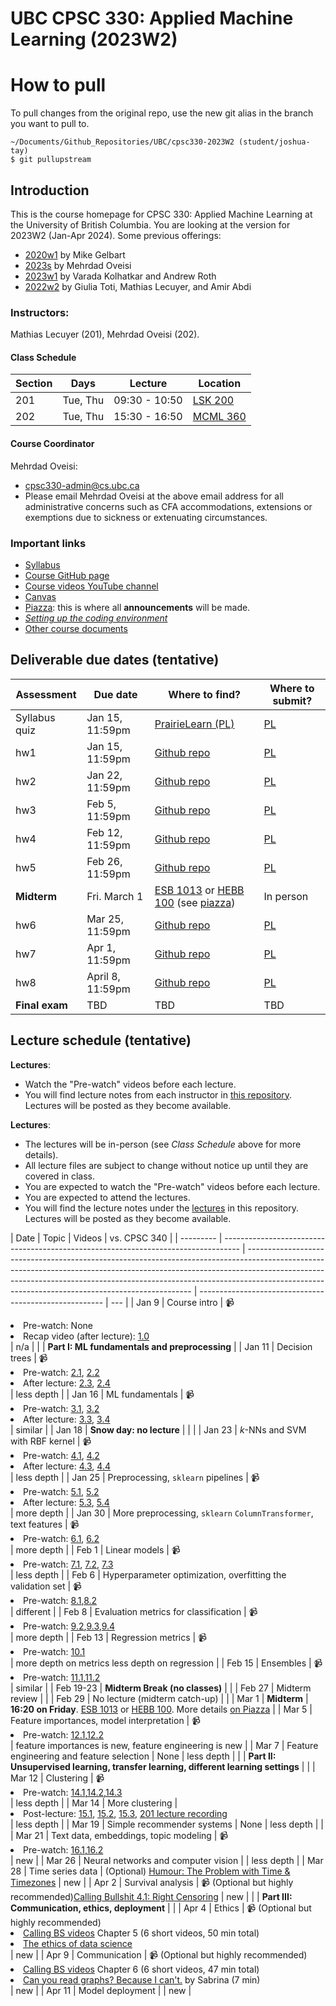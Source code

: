 # UBC CPSC 330: Applied Machine Learning (2023W2)

# How to pull

To pull changes from the original repo, use the new git alias in the branch you want to pull to.

```
~/Documents/Github_Repositories/UBC/cpsc330-2023W2 (student/joshua-tay)
$ git pullupstream
```

## Introduction

This is the course homepage for CPSC 330: Applied Machine Learning at the University of British Columbia. You are looking at the version for 2023W2 (Jan-Apr 2024). Some previous offerings:

- [2020w1](https://github.com/UBC-CS/cpsc330/tree/v2.0) by Mike Gelbart
- [2023s](https://github.com/UBC-CS/cpsc330-2023s) by Mehrdad Oveisi
- [2023w1](https://github.com/UBC-CS/cpsc330-2023W1) by Varada Kolhatkar and Andrew Roth
- [2022w2](https://github.com/UBC-CS/cpsc330-2022W2) by Giulia Toti, Mathias Lecuyer, and Amir Abdi

### Instructors:

Mathias Lecuyer (201), Mehrdad Oveisi (202).

#### Class Schedule

| Section | Days     | Lecture       | Location                                                                                                                     |
| ------- | -------- | ------------- | ---------------------------------------------------------------------------------------------------------------------------- |
| 201     | Tue, Thu | 09:30 - 10:50 | [LSK 200](https://ssc.adm.ubc.ca/classroomservices/function/viewlocation?userEvent=ShowLocation&buildingID=LSK&roomID=200)   |
| 202     | Tue, Thu | 15:30 - 16:50 | [MCML 360](https://ssc.adm.ubc.ca/classroomservices/function/viewlocation?userEvent=ShowLocation&buildingID=MCML&roomID=360) |

#### Course Coordinator

Mehrdad Oveisi:

- cpsc330-admin@cs.ubc.ca
- Please email Mehrdad Oveisi at the above email address for all administrative concerns such as CFA accommodations, extensions or exemptions due to sickness or extenuating circumstances.

### Important links

- [Syllabus](syllabus.md)
- [Course GitHub page](https://github.com/UBC-CS/cpsc330-2023W2)
- [Course videos YouTube channel](https://www.youtube.com/playlist?list=PLHofvQE1VlGtZoAULxcHb7lOsMved0CuM)
- [Canvas](https://canvas.ubc.ca/courses/130153)
- [Piazza](https://piazza.com/class/lr4y28ceun367s): this is where all **announcements** will be made.
- [_Setting up the coding environment_](https://github.com/UBC-CS/cpsc330-2023W2/blob/main/docs/setup.md)
- [Other course documents](https://github.com/UBC-CS/cpsc330-2023W2/tree/main/docs)

## Deliverable due dates (tentative)

| Assessment     | Due date         | Where to find?                                                                                                                                                                                  | Where to submit?                                                           |
| -------------- | ---------------- | ----------------------------------------------------------------------------------------------------------------------------------------------------------------------------------------------- | -------------------------------------------------------------------------- |
| Syllabus quiz  | Jan 15, 11:59pm  | [PrairieLearn (PL)](https://ca.prairielearn.com/pl/course_instance/6697/assessment/42218)                                                                                                       | [PL](https://ca.prairielearn.com/pl/course_instance/6697/assessment/42218) |
| hw1            | Jan 15, 11:59pm  | [Github repo](https://github.com/UBC-CS/cpsc330-2023W2/tree/main/hw)                                                                                                                            | [PL](https://ca.prairielearn.com/pl/course_instance/6697)                  |
| hw2            | Jan 22, 11:59pm  | [Github repo](https://github.com/UBC-CS/cpsc330-2023W2/tree/main/hw)                                                                                                                            | [PL](https://ca.prairielearn.com/pl/course_instance/6697)                  |
| hw3            | Feb 5, 11:59pm   | [Github repo](https://github.com/UBC-CS/cpsc330-2023W2/tree/main/hw)                                                                                                                            | [PL](https://ca.prairielearn.com/pl/course_instance/6697)                  |
| hw4            | Feb 12, 11:59pm  | [Github repo](https://github.com/UBC-CS/cpsc330-2023W2/tree/main/hw)                                                                                                                            | [PL](https://ca.prairielearn.com/pl/course_instance/6697)                  |
| hw5            | Feb 26, 11:59pm  | [Github repo](https://github.com/UBC-CS/cpsc330-2023W2/tree/main/hw)                                                                                                                            | [PL](https://ca.prairielearn.com/pl/course_instance/6697)                  |
| **Midterm**    | Fri. March 1     | [ESB 1013](https://learningspaces.ubc.ca/classrooms/esb-1013) or [HEBB 100](https://learningspaces.ubc.ca/classrooms/hebb-100) (see [piazza](https://piazza.com/class/lr4y28ceun367s/post/210)) | In person                                                                  |
| hw6            | Mar 25, 11:59pm  | [Github repo](https://github.com/UBC-CS/cpsc330-2023W2/tree/main/hw)                                                                                                                            | [PL](https://ca.prairielearn.com/pl/course_instance/6697)                  |
| hw7            | Apr 1, 11:59pm   | [Github repo](https://github.com/UBC-CS/cpsc330-2023W2/tree/main/hw)                                                                                                                            | [PL](https://ca.prairielearn.com/pl/course_instance/6697)                  |
| hw8            | April 8, 11:59pm | [Github repo](https://github.com/UBC-CS/cpsc330-2023W2/tree/main/hw)                                                                                                                            | [PL](https://ca.prairielearn.com/pl/course_instance/6697)                  |
| **Final exam** | TBD              | TBD                                                                                                                                                                                             | TBD                                                                        |

## Lecture schedule (tentative)

**Lectures**:

- Watch the "Pre-watch" videos before each lecture.
- You will find lecture notes from each instructor in [this repository](https://github.com/UBC-CS/cpsc330-2023W2/tree/main/lectures). Lectures will be posted as they become available.

**Lectures**:

- The lectures will be in-person (see _Class Schedule_ above for more details).
- All lecture files are subject to change without notice up until they are covered in class.
- You are expected to watch the "Pre-watch" videos before each lecture.
- You are expected to attend the lectures.
- You will find the lecture notes under the [lectures](./lectures/) in this repository. Lectures will be posted as they become available.

| Date      | Topic                                                                              | Videos                                                                                                                                                                                                                                                                                                     | vs. CPSC 340                                           |
| --------- | ---------------------------------------------------------------------------------- | ---------------------------------------------------------------------------------------------------------------------------------------------------------------------------------------------------------------------------------------------------------------------------------------------------------- | ------------------------------------------------------ | --- |
| Jan 9     | Course intro                                                                       | 📹 <li>Pre-watch: None</li><li>Recap video (after lecture): [1.0](https://youtu.be/-1hTcS5ZE4w)</li>                                                                                                                                                                                                       | n/a                                                    |
|           | **Part I: ML fundamentals and preprocessing**                                      |
| Jan 11    | Decision trees                                                                     | 📹 <li>Pre-watch: [2.1](https://youtu.be/YNT8n4cXu4A), [2.2](https://youtu.be/6eT5cLL-2Vc)</li> <li>After lecture: [2.3](https://youtu.be/Hcf19Ij35rA), [2.4](https://youtu.be/KEtsfXn4w2E)</li>                                                                                                           | less depth                                             |
| Jan 16    | ML fundamentals                                                                    | 📹 <li> Pre-watch: [3.1](https://youtu.be/iS2hsRRlc2M), [3.2](https://youtu.be/h2AEobwcUQw)</li> <li>After lecture: [3.3](https://youtu.be/4cv8VYonepA), [3.4](https://youtu.be/Ihay8yE5KTI)</li>                                                                                                          | similar                                                |
| Jan 18    | **Snow day: no lecture**                                                           |                                                                                                                                                                                                                                                                                                            |                                                        |
| Jan 23    | $k$-NNs and SVM with RBF kernel                                                    | 📹 <li> Pre-watch: [4.1](https://youtu.be/hCa3EXEUmQk), [4.2](https://youtu.be/bENDqXKJLmg)</li> <li>After lecture: [4.3](https://youtu.be/IRGbqi5S9gQ), [4.4](https://youtu.be/ic_zqOhi020)</li>                                                                                                          | less depth                                             |
| Jan 25    | Preprocessing, `sklearn` pipelines                                                 | 📹 <li> Pre-watch: [5.1](https://youtu.be/xx9HlmzORRk), [5.2](https://youtu.be/G2IXbVzKlt8)</li><li>After lecture: [5.3](https://youtu.be/nWTce7WJSd4), [5.4](https://youtu.be/2mJ9rAhMMl0)</li>                                                                                                           | more depth                                             |
| Jan 30    | More preprocessing, `sklearn` `ColumnTransformer`, text features                   | 📹 <li> Pre-watch: [6.1](https://youtu.be/to2mukSyvLk), [6.2](https://youtu.be/hteVvLwrWZ4)</li>                                                                                                                                                                                                           | more depth                                             |
| Feb 1     | Linear models                                                                      | 📹 <li> Pre-watch: [7.1](https://youtu.be/HXd1U2q4VFA), [7.2](https://youtu.be/56L5z_t22qE), [7.3](https://youtu.be/_OAK5KiGLg0)</li>                                                                                                                                                                      | less depth                                             |
| Feb 6     | Hyperparameter optimization, overfitting the validation set                        | 📹 <li> Pre-watch: [8.1](https://youtu.be/lMWdHZSZMk8),[8.2](https://youtu.be/Z9a9XZ0vQv0)</li>                                                                                                                                                                                                            | different                                              |
| Feb 8     | Evaluation metrics for classification                                              | 📹 <li> Pre-watch: [9.2](https://youtu.be/ZCuCErW5lI8),[9.3](https://youtu.be/XkCTUuoH23c),[9.4](https://youtu.be/jHaKRCFb6Qw)</li>                                                                                                                                                                        | more depth                                             |
| Feb 13    | Regression metrics                                                                 | 📹 <li>Pre-watch: [10.1](https://youtu.be/lgGTKLwNgkQ)</li>                                                                                                                                                                                                                                                | more depth on metrics less depth on regression         |
| Feb 15    | Ensembles                                                                          | 📹 <li>Pre-watch: [11.1](https://youtu.be/8litm1H7DLo),[11.2](https://youtu.be/EkFkY9QB2Hw)</li>                                                                                                                                                                                                           | similar                                                |
| Feb 19-23 | **Midterm Break (no classes)**                                                     |                                                                                                                                                                                                                                                                                                            |
| Feb 27    | Midterm review                                                                     |                                                                                                                                                                                                                                                                                                            |
| Feb 29    | No lecture (midterm catch-up)                                                      |                                                                                                                                                                                                                                                                                                            |
| Mar 1     | **Midterm**                                                                        | **16:20 on Friday**. [ESB 1013](https://learningspaces.ubc.ca/classrooms/esb-1013) or [HEBB 100](https://learningspaces.ubc.ca/classrooms/hebb-100). More details [on Piazza](https://piazza.com/class/lr4y28ceun367s/post/210)                                                                            |
| Mar 5     | Feature importances, model interpretation                                          | 📹 <li>Pre-watch: [12.1](https://youtu.be/xfICsGL7DXE),[12.2](https://youtu.be/tiSN18OmZOo)</li>                                                                                                                                                                                                           | feature importances is new, feature engineering is new |
| Mar 7     | Feature engineering and feature selection                                          | None                                                                                                                                                                                                                                                                                                       | less depth                                             |
|           | **Part II: Unsupervised learning, transfer learning, different learning settings** |                                                                                                                                                                                                                                                                                                            |
| Mar 12    | Clustering                                                                         | 📹 <li>Pre-watch: [14.1](https://youtu.be/caAuUAXwpb8),[14.2](https://youtu.be/s6AvSZ1_l7I),[14.3](https://youtu.be/M5ilrhcL0oY)</li>                                                                                                                                                                      | less depth                                             |
| Mar 14    | More clustering                                                                    | <li> Post-lecture: [15.1](https://youtu.be/1ZwITQyWpkY), [15.2](https://youtu.be/T4NLsrUaRtg), [15.3](https://youtu.be/NM8lFKFZ2IU), [201 lecture recording](https://ubc.zoom.us/rec/share/w5u5E2wogGUTcwYvRbHd-TH7ix4WwY1JXrlvd7WvqD6ERjg7eYOApKcvsn0uZkom.QVa__I6MgP-d4ji_?startTime=1678844657000)</li> | less depth                                             |
| Mar 19    | Simple recommender systems                                                         | None                                                                                                                                                                                                                                                                                                       | less depth                                             |     |
| Mar 21    | Text data, embeddings, topic modeling                                              | 📹 <li>Pre-watch: [16.1](https://youtu.be/GTC_iLPCjdY),[16.2](https://youtu.be/7W5Q8gzNPBc)</li>                                                                                                                                                                                                           | new                                                    |
| Mar 26    | Neural networks and computer vision                                                |                                                                                                                                                                                                                                                                                                            | less depth                                             |
| Mar 28    | Time series data                                                                   | (Optional) [Humour: The Problem with Time & Timezones](https://www.youtube.com/watch?v=-5wpm-gesOY)                                                                                                                                                                                                        | new                                                    |
| Apr 2     | Survival analysis                                                                  | 📹 (Optional but highly recommended)[Calling Bullshit 4.1: Right Censoring](https://www.youtube.com/watch?v=ITWQ5psx9Sw)                                                                                                                                                                                   | new                                                    |
|           | **Part III: Communication, ethics, deployment**                                    |                                                                                                                                                                                                                                                                                                            |
| Apr 4     | Ethics                                                                             | 📹 (Optional but highly recommended) <li>[Calling BS videos](https://www.youtube.com/playlist?list=PLPnZfvKID1Sje5jWxt-4CSZD7bUI4gSPS) Chapter 5 (6 short videos, 50 min total)</li> <li>[The ethics of data science](http://jtleek.com/ads2020/week-15.html)</li>                                         | new                                                    |
| Apr 9     | Communication                                                                      | 📹 (Optional but highly recommended) <li>[Calling BS videos](https://www.youtube.com/playlist?list=PLPnZfvKID1Sje5jWxt-4CSZD7bUI4gSPS) Chapter 6 (6 short videos, 47 min total)</li> <li>[Can you read graphs? Because I can't.](https://www.youtube.com/watch?v=vbDObzI-CTc) by Sabrina (7 min)</li>      | new                                                    |
| Apr 11    | Model deployment                                                                   |                                                                                                                                                                                                                                                                                                            | new                                                    |
